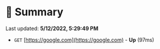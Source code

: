 # 📖 Summary
Last updated: **5/12/2022, 5:29:49 PM**

- `GET` [https://google.com](https://google.com) - **Up** (97ms)
